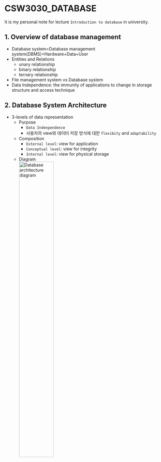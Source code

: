 # CSW3030_DATABASE
It is my personal note for lecture `Introduction to database` in university.

## 1. Overview of database management
* Database system=Database management system(DBMS)+Hardware+Data+User
* Entities and Relations
  * unary relationship
  * binary relationship
  * ternary relationship
* File management system vs Database system
* Data Independence: the immunity of applications to change in storage structure and access technique

## 2. Database System Architecture
* 3-levels of data representation
  * Purpose
    * `Data Indenpendence`
    * 사용자의 view와 데이터 저장 방식에 대한 `flexibity` and `adaptability`
  * Composition 
    * `External level`: view for application
    * `Conceptual level`: view for integrity
    * `Internal level`: view for physical storage
  * Diagram   
  <img src="https://user-images.githubusercontent.com/83653380/191163835-e74c5e01-1850-4e60-ab4e-e239526db440.png" width="50%" height="50%" alt="Database architecture diagram"></img>

